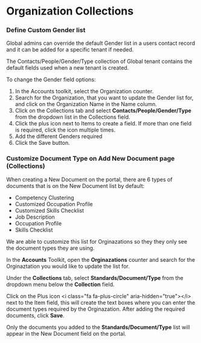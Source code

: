 # Organization Collections

### Define Custom Gender list <a href="#organizationcollections-definecustomgenderlist" id="organizationcollections-definecustomgenderlist"></a>

Global admins can override the default Gender list in a users contact record and it can be added for a specific tenant if needed.

The Contacts/People/Gender/Type collection of Global tenant contains the default fields used when a new tenant is created.

To change the Gender field options:

1. In the Accounts toolkit, select the Organization counter.
2. Search for the Organization, that you want to update the Gender list for, and click on the Organization Name in the Name column.
3. Click on the Collections tab and select **Contacts/People/Gender/Type** from the dropdown list in the Collections field.
4. Click the plus icon next to Items to create a field. If more than one field is required, click the icon multiple times.
5. Add the different Genders required
6. Click the Save button.

### Customize Document Type on Add New Document page (Collections) <a href="#organizationcollections-customizedocumenttypeonaddnewdocumentpage-collections" id="organizationcollections-customizedocumenttypeonaddnewdocumentpage-collections"></a>

When creating a New Document on the portal, there are 6 types of documents that is on the New Document list by default:

* Competency Clustering
* Customized Occupation Profile
* Customized Skills Checklist
* Job Description
* Occupation Profile
* Skills Checklist

We are able to customize this list for Orginazations so they they only see the document types they are using.

In the **Accounts** Toolkit, open the **Orginazations** counter and search for the Orginaztation you would like to update the list for.

Under the **Collections** tab, select **Standards/Document/Type** from the dropdown menu below the **Collection** field.

Click on the Plus icon \<i class="fa fa-plus-circle" aria-hidden="true">\</i> next to the Item field, this will create the text boxes where you can enter the document types required by the Orginazation. After adding the required documents, click **Save**.

Only the documents you added to the **Standards/Document/Type** list will appear in the New Document field on the portal.

